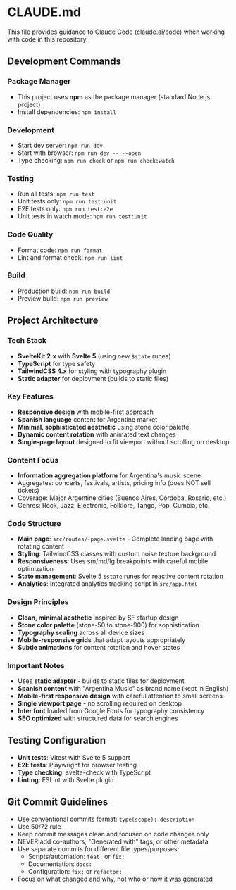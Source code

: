 # CLAUDE.md

This file provides guidance to Claude Code (claude.ai/code) when working with code in this repository.

## Development Commands

### Package Manager
- This project uses **npm** as the package manager (standard Node.js project)
- Install dependencies: `npm install`

### Development
- Start dev server: `npm run dev`
- Start with browser: `npm run dev -- --open`
- Type checking: `npm run check` or `npm run check:watch`

### Testing
- Run all tests: `npm run test`
- Unit tests only: `npm run test:unit`
- E2E tests only: `npm run test:e2e`
- Unit tests in watch mode: `npm run test:unit`

### Code Quality
- Format code: `npm run format`
- Lint and format check: `npm run lint`

### Build
- Production build: `npm run build`
- Preview build: `npm run preview`

## Project Architecture

### Tech Stack
- **SvelteKit 2.x** with **Svelte 5** (using new `$state` runes)
- **TypeScript** for type safety
- **TailwindCSS 4.x** for styling with typography plugin
- **Static adapter** for deployment (builds to static files)

### Key Features
- **Responsive design** with mobile-first approach
- **Spanish language** content for Argentine market
- **Minimal, sophisticated aesthetic** using stone color palette
- **Dynamic content rotation** with animated text changes
- **Single-page layout** designed to fit viewport without scrolling on desktop

### Content Focus
- **Information aggregation platform** for Argentina's music scene
- Aggregates: concerts, festivals, artists, pricing info (does NOT sell tickets)
- Coverage: Major Argentine cities (Buenos Aires, Córdoba, Rosario, etc.)
- Genres: Rock, Jazz, Electronic, Folklore, Tango, Pop, Cumbia, etc.

### Code Structure
- **Main page**: `src/routes/+page.svelte` - Complete landing page with rotating content
- **Styling**: TailwindCSS classes with custom noise texture background
- **Responsiveness**: Uses sm/md/lg breakpoints with careful mobile optimization
- **State management**: Svelte 5 `$state` runes for reactive content rotation
- **Analytics**: Integrated analytics tracking script in `src/app.html`

### Design Principles
- **Clean, minimal aesthetic** inspired by SF startup design
- **Stone color palette** (stone-50 to stone-900) for sophistication
- **Typography scaling** across all device sizes
- **Mobile-responsive grids** that adapt layouts appropriately
- **Subtle animations** for content rotation and hover states

### Important Notes
- Uses **static adapter** - builds to static files for deployment
- **Spanish content** with "Argentina Music" as brand name (kept in English)
- **Mobile-first responsive design** with careful attention to small screens
- **Single viewport page** - no scrolling required on desktop
- **Inter font** loaded from Google Fonts for typography consistency
- **SEO optimized** with structured data for search engines

## Testing Configuration
- **Unit tests**: Vitest with Svelte 5 support
- **E2E tests**: Playwright for browser testing
- **Type checking**: svelte-check with TypeScript
- **Linting**: ESLint with Svelte plugin

## Git Commit Guidelines

- Use conventional commits format: `type(scope): description`
- Use 50/72 rule
- Keep commit messages clean and focused on code changes only
- NEVER add co-authors, "Generated with" tags, or other metadata
- Use separate commits for different file types/purposes:
  - Scripts/automation: `feat:` or `fix:`
  - Documentation: `docs:`
  - Configuration: `fix:` or `refactor:`
- Focus on what changed and why, not who or how it was generated